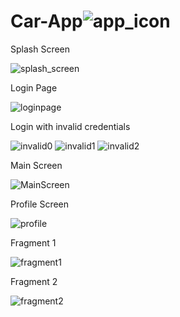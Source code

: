 # Car-App![app_icon](https://github.com/SnigdhaSathyanathan/Car-App/assets/76915044/fa400b88-b890-4b76-ac5b-7be2f0260839) 
Splash Screen

![splash_screen](https://github.com/SnigdhaSathyanathan/Car-App/assets/76915044/1ed5c103-ff56-4a6e-830f-48c76451f05b)

Login Page

![loginpage](https://github.com/SnigdhaSathyanathan/Car-App/assets/76915044/ea3da81c-e1ab-49f0-be3b-266ab9be8df8)


Login with invalid credentials

![invalid0](https://github.com/SnigdhaSathyanathan/Car-App/assets/76915044/9fde82fe-9dc0-4a6f-8943-7138fb9cd017)
![invalid1](https://github.com/SnigdhaSathyanathan/Car-App/assets/76915044/84c03b6b-11ac-4e8a-930c-205bc78604bf)
![invalid2](https://github.com/SnigdhaSathyanathan/Car-App/assets/76915044/74c8b3d1-ba62-4b63-95a3-20ea456a59ae)


Main Screen 

![MainScreen](https://github.com/SnigdhaSathyanathan/Car-App/assets/76915044/c347d514-a509-42cb-8a7b-b4db05f38fa1)

Profile Screen

![profile](https://github.com/SnigdhaSathyanathan/Car-App/assets/76915044/4ca705f2-4fc9-4db6-966e-4bbafe777ec0)

Fragment 1 

![fragment1](https://github.com/SnigdhaSathyanathan/Car-App/assets/76915044/b1726bb7-e25e-4ec0-8a0e-697137812a9c)



Fragment 2 

![fragment2](https://github.com/SnigdhaSathyanathan/Car-App/assets/76915044/a95744f2-a3c7-4269-9d00-427044d2d79c)
